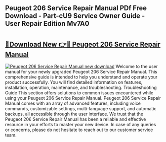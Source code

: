 ## Peugeot 206 Service Repair Manual PDf Free Download - Part-cU9 Service Owner Guide - User Repair Edition Mv7A0

# <h2><a href="http://cf2488.oget.top/?id=Peugeot+206+Service+Repair+Manual">🔗Download New 👉🔴 Peugeot 206 Service Repair Manual</a></h2>

[![Peugeot 206 Service Repair Manual new download](https://i.imgur.com/5g1atiW.png)](http://cf2488.oget.top/?id=Peugeot+206+Service+Repair+Manual)
Welcome to the user manual for your newly upgraded Peugeot 206 Service Repair Manual. This comprehensive guide is intended to help you understand and operate your product successfully. You will find detailed information on features, installation, operation, maintenance, and troubleshooting. Troubleshooting Guide This section offers solutions to common issues encountered while using your Peugeot 206 Service Repair Manual. Peugeot 206 Service Repair Manual comes with an array of advanced features, including voice commands, customizable settings, multi-language support, and automatic backups, all accessible through the user interface. We trust that the Peugeot 206 Service Repair Manual has been a reliable and effective resource in your efforts to master your new device. In case of any queries or concerns, please do not hesitate to reach out to our customer service team.
